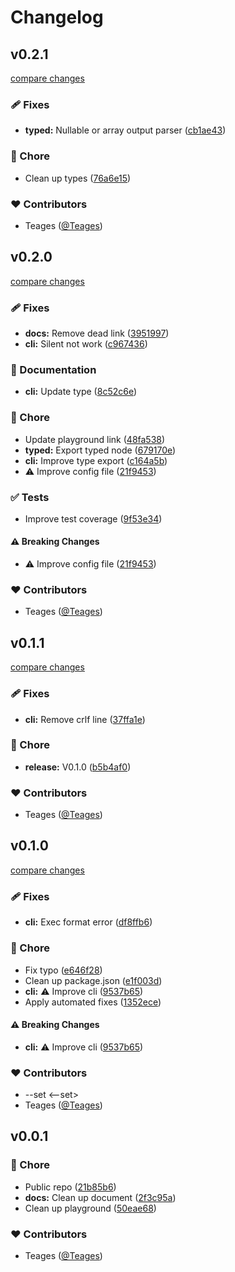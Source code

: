 # Changelog


## v0.2.1

[compare changes](https://github.com/Teages/gqfn/compare/v0.2.0...v0.2.1)

### 🩹 Fixes

- **typed:** Nullable or array output parser ([cb1ae43](https://github.com/Teages/gqfn/commit/cb1ae43))

### 🏡 Chore

- Clean up types ([76a6e15](https://github.com/Teages/gqfn/commit/76a6e15))

### ❤️ Contributors

- Teages ([@Teages](http://github.com/Teages))

## v0.2.0

[compare changes](https://github.com/Teages/gqfn/compare/v0.1.1...v0.2.0)

### 🩹 Fixes

- **docs:** Remove dead link ([3951997](https://github.com/Teages/gqfn/commit/3951997))
- **cli:** Silent not work ([c967436](https://github.com/Teages/gqfn/commit/c967436))

### 📖 Documentation

- **cli:** Update type ([8c52c6e](https://github.com/Teages/gqfn/commit/8c52c6e))

### 🏡 Chore

- Update playground link ([48fa538](https://github.com/Teages/gqfn/commit/48fa538))
- **typed:** Export typed node ([679170e](https://github.com/Teages/gqfn/commit/679170e))
- **cli:** Improve type export ([c164a5b](https://github.com/Teages/gqfn/commit/c164a5b))
- ⚠️  Improve config file ([21f9453](https://github.com/Teages/gqfn/commit/21f9453))

### ✅ Tests

- Improve test coverage ([9f53e34](https://github.com/Teages/gqfn/commit/9f53e34))

#### ⚠️ Breaking Changes

- ⚠️  Improve config file ([21f9453](https://github.com/Teages/gqfn/commit/21f9453))

### ❤️ Contributors

- Teages ([@Teages](http://github.com/Teages))

## v0.1.1

[compare changes](https://github.com/Teages/gqfn/compare/v0.1.0...v0.1.1)

### 🩹 Fixes

- **cli:** Remove crlf line ([37ffa1e](https://github.com/Teages/gqfn/commit/37ffa1e))

### 🏡 Chore

- **release:** V0.1.0 ([b5b4af0](https://github.com/Teages/gqfn/commit/b5b4af0))

### ❤️ Contributors

- Teages ([@Teages](http://github.com/Teages))

## v0.1.0

[compare changes](https://github.com/Teages/gqfn/compare/v0.0.1...v0.1.0)

### 🩹 Fixes

- **cli:** Exec format error ([df8ffb6](https://github.com/Teages/gqfn/commit/df8ffb6))

### 🏡 Chore

- Fix typo ([e646f28](https://github.com/Teages/gqfn/commit/e646f28))
- Clean up package.json ([e1f003d](https://github.com/Teages/gqfn/commit/e1f003d))
- **cli:** ⚠️  Improve cli ([9537b65](https://github.com/Teages/gqfn/commit/9537b65))
- Apply automated fixes ([1352ece](https://github.com/Teages/gqfn/commit/1352ece))

#### ⚠️ Breaking Changes

- **cli:** ⚠️  Improve cli ([9537b65](https://github.com/Teages/gqfn/commit/9537b65))

### ❤️ Contributors

- --set <--set>
- Teages ([@Teages](http://github.com/Teages))

## v0.0.1


### 🏡 Chore

- Public repo ([21b85b6](https://github.com/Teages/gqfn/commit/21b85b6))
- **docs:** Clean up document ([2f3c95a](https://github.com/Teages/gqfn/commit/2f3c95a))
- Clean up playground ([50eae68](https://github.com/Teages/gqfn/commit/50eae68))

### ❤️ Contributors

- Teages ([@Teages](http://github.com/Teages))

